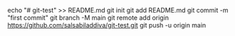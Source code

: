 echo "# git-test" >> README.md
git init
git add README.md
git commit -m "first commit"
git branch -M main
git remote add origin https://github.com/salsabiladdiva/git-test.git
git push -u origin main
